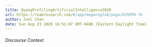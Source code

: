 ```yaml
---
title: @yangProfilingArtificialIntelligence2020
url: https://roamresearch.com/#/app/megacoglab/page/ECRZP8-fe
author: Joel Chan
date: Sun Aug 23 2020 16:51:07 GMT-0400 (Eastern Daylight Time)
---
```




###### Discourse Context


